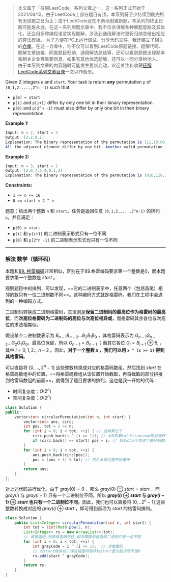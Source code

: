 > 本文属于「征服LeetCode」系列文章之一，这一系列正式开始于2021/08/12。由于LeetCode上部分题目有锁，本系列将至少持续到刷完所有无锁题之日为止；由于LeetCode还在不断地创建新题，本系列的终止日期可能是永远。在这一系列刷题文章中，我不仅会讲解多种解题思路及其优化，还会用多种编程语言实现题解，涉及到通用解法时更将归纳总结出相应的算法模板。
> <b></b>
> 为了方便在PC上运行调试、分享代码文件，我还建立了相关的[仓库](https://github.com/memcpy0/LeetCode-Conquest)。在这一仓库中，你不仅可以看到LeetCode原题链接、题解代码、题解文章链接、同类题目归纳、通用解法总结等，还可以看到原题出现频率和相关企业等重要信息。如果有其他优选题解，还可以一同分享给他人。
> <b></b>
> 由于本系列文章的内容随时可能发生更新变动，欢迎关注和收藏[征服LeetCode系列文章目录](https://memcpy0.blog.csdn.net/article/details/119656559)一文以作备忘。

Given 2 integers `n` and `start`. Your task is return **any** permutation `p` of `(0,1,2.....,2^n -1)` such that:
-   `p[0] = start`
-   `p[i]` and `p[i+1]` differ by only one bit in their binary representation.
-   `p[0]` and `p[2^n -1]` must also differ by only one bit in their binary representation.

**Example 1:**
```java
Input: n = 2, start = 3
Output: [3,2,0,1]
Explanation: The binary representation of the permutation is (11,10,00,01). 
All the adjacent element differ by one bit. Another valid permutation is [3,1,0,2]
```
**Example 2:**
```java
Input: n = 3, start = 2
Output: [2,6,7,5,4,0,1,3]
Explanation: The binary representation of the permutation is (010,110,111,101,100,000,001,011).
```
**Constraints:**
-   `1 <= n <= 16`
-   `0 <= start < 2 ^ n`

题意：给出两个整数 `n` 和 `start`。任务是返回任意 `(0,1,2,,...,2^n-1)` 的排列 `p`，并且满足：
-   `p[0] = start`
-   `p[i]` 和 `p[i+1]` 的二进制表示形式只有一位不同
-   `p[0]` 和 `p[2^n -1]` 的二进制表示形式也只有一位不同

---
### 解法 数学（循环码）
本题和[89. 格雷编码](https://leetcode.cn/problems/gray-code/solution/89-ge-lei-bian-ma-ti-jie-di-zeng-an-wei-nhqgn/)非常相似，区别在于89.格雷编码要求第一个整数是0，而本题要求第一个整数是 $\textit{start}$ 。

观察题目中的排列，可以发现，==它的二进制表示中，任意两个（包括首尾）相邻的数只有一位二进制数不同==。这种编码方式就是格雷码，我们在工程中会遇到的一种编码方式。

二进制码转换成二进制格雷码，其法则是**保留二进制码的最高位作为格雷码的最高位**，而**次高位格雷码为二进制码的高位与次高位相异或**，而格雷码其余各位与次高位的求法相类似。

假设某个二进制数表示为 $B_{n-1}B_{n-2}...B_2B_1B_0$ ，其格雷码表示为 $G_{n-1}G_{n-2}...G_2G_1G_0$ ​。最高位保留，所以 $G_{n-1} = B_{n-1}$ ；而其它各位 $G_i = B_{i+1} \oplus B_{i}$ ，其中 $i=0,1,2..,n−2$ 。因此，**对于一个整数 $x$ ，我们可以用 `x ^ (x >> 1)` 得到其格雷码**。

可以直接将 $[0,\dots, 2^n - 1]$ 这些整数转换成对应的格雷码数组，然后找到 $start$ 在格雷码数组中的位置，==将格雷码数组从该位置开始截取，再将截取的部分拼接到格雷码数组的前面==，就得到了题目要求的排列。这也是我一开始的代码：
- 时间复杂度：$O(2^n)$
- 空间复杂度：$O(2^n)$ 
```cpp
class Solution {
public:
    vector<int> circularPermutation(int n, int start) {
        vector<int> ans, circ;
        int pos, tot = 1 << n;
        for (int i = 0; i < tot; ++i) { // 这种算法下
            circ.push_back(i ^ (i >> 1)); // 从0到第tot个transnum形成循环码
            if (circ.back() == start) pos = i; // 找到start在这个循环码数组中的位置
        }
        for (int i = 0; i < tot; ++i) {
            ans.push_back(circ[pos]); 
            pos = (pos + 1) % tot; // 然后从该位置开始循环
        }
        return ans;
    }
};
```
对上述代码进行优化。由于 $gray(0) = 0$ ，那么 $gray(0) \oplus start = start$ ，而 $gray(i)$ 与 $gray(i−1)$ 只有一个二进制位不同，所以 **$gray(i) \oplus start$ 与 $gray(i-1) \oplus start$ 也只有一个二进制位不同**。因此，我们也可以直接将 $[0,..2^n - 1]$ 这些整数转换成对应的 $gray(i) \oplus start$ ，即可得到首项为 $start$ 的格雷码排列。
```java
class Solution {
    public List<Integer> circularPermutation(int n, int start) {
        int tot = (int)Math.pow(2, n);
        List<Integer> rs = new ArrayList<>(tot);
        // 递增遍历,利用格雷码特性,相邻两数的格雷码二进制只有一位不同
        for (int i = 0; i < tot; ++i) {
            int grayCode = i ^ (i >> 1);  // 求格雷码
            // 对start做异或，保证格雷码顺序以start值为起点而不是0
            rs.add(start ^ grayCode);
        }
        return rs;
    }
}
```






